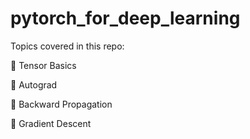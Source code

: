 # pytorch_for_deep_learning

Topics covered in this repo:

📍 Tensor Basics

📍 Autograd

📍 Backward Propagation

📍 Gradient Descent